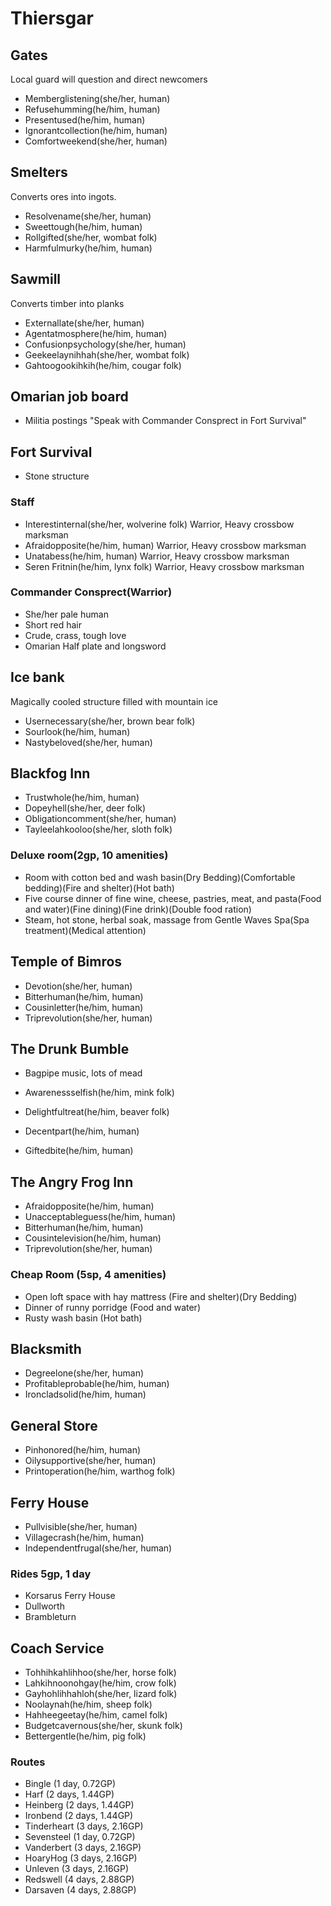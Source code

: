 # Thiersgar

## Gates
Local guard will question and direct newcomers
- Memberglistening(she/her, human)
- Refusehumming(he/him, human)
- Presentused(he/him, human)
- Ignorantcollection(he/him, human)
- Comfortweekend(she/her, human)

## Smelters
Converts ores into ingots.
- Resolvename(she/her, human)
- Sweettough(he/him, human)
- Rollgifted(she/her, wombat folk)
- Harmfulmurky(he/him, human)

## Sawmill
Converts timber into planks
- Externallate(she/her, human)
- Agentatmosphere(he/him, human)
- Confusionpsychology(she/her, human)
- Geekeelaynihhah(she/her, wombat folk)
- Gahtoogookihkih(he/him, cougar folk)

## Omarian job board
- Militia postings
"Speak with Commander Consprect in Fort Survival"

## Fort Survival
- Stone structure

### Staff
- Interestinternal(she/her, wolverine folk) Warrior, Heavy crossbow marksman
- Afraidopposite(he/him, human) Warrior, Heavy crossbow marksman
- Unatabess(he/him, human) Warrior, Heavy crossbow marksman
- Seren Fritnin(he/him, lynx folk) Warrior, Heavy crossbow marksman

### Commander Consprect(Warrior)
- She/her pale human
- Short red hair
- Crude, crass, tough love
- Omarian Half plate and longsword

## Ice bank
Magically cooled structure filled with mountain ice
- Usernecessary(she/her, brown bear folk)
- Sourlook(he/him, human)
- Nastybeloved(she/her, human)

## Blackfog Inn
- Trustwhole(he/him, human)
- Dopeyhell(she/her, deer folk)
- Obligationcomment(she/her, human)
- Tayleelahkooloo(she/her, sloth folk)

### Deluxe room(2gp, 10 amenities)
- Room with cotton bed and wash basin(Dry Bedding)(Comfortable bedding)(Fire and shelter)(Hot bath)
- Five course dinner of fine wine, cheese, pastries, meat, and pasta(Food and water)(Fine dining)(Fine drink)(Double food ration)
- Steam, hot stone, herbal soak, massage from Gentle Waves Spa(Spa treatment)(Medical attention)

## Temple of Bimros
- Devotion(she/her, human)
- Bitterhuman(he/him, human)
- Cousinletter(he/him, human)
- Triprevolution(she/her, human)

## The Drunk Bumble
- Bagpipe music, lots of mead

- Awarenessselfish(he/him, mink folk)
- Delightfultreat(he/him, beaver folk)
- Decentpart(he/him, human)
- Giftedbite(he/him, human)

## The Angry Frog Inn
- Afraidopposite(he/him, human)
- Unacceptableguess(he/him, human)
- Bitterhuman(he/him, human)
- Cousintelevision(he/him, human)
- Triprevolution(she/her, human)

### Cheap Room (5sp, 4 amenities)
- Open loft space with hay mattress (Fire and shelter)(Dry Bedding)
- Dinner of runny porridge (Food and water)
- Rusty wash basin (Hot bath)

## Blacksmith
- Degreelone(she/her, human)
- Profitableprobable(he/him, human)
- Ironcladsolid(he/him, human)

## General Store
- Pinhonored(he/him, human)
- Oilysupportive(she/her, human)
- Printoperation(he/him, warthog folk)

## Ferry House
- Pullvisible(she/her, human)
- Villagecrash(he/him, human)
- Independentfrugal(she/her, human)

### Rides 5gp, 1 day
- Korsarus Ferry House
- Dullworth
- Brambleturn

## Coach Service
- Tohhihkahlihhoo(she/her, horse folk)
- Lahkihnoonohgay(he/him, crow folk)
- Gayhohlihhahloh(she/her, lizard folk)
- Noolaynah(he/him, sheep folk)
- Hahheegeetay(he/him, camel folk)
- Budgetcavernous(she/her, skunk folk)
- Bettergentle(he/him, pig folk)

### Routes
- Bingle (1 day, 0.72GP)
- Harf (2 days, 1.44GP)
- Heinberg (2 days, 1.44GP)
- Ironbend (2 days, 1.44GP)
- Tinderheart (3 days, 2.16GP)
- Sevensteel (1 day, 0.72GP)
- Vanderbert (3 days, 2.16GP)
- HoaryHog (3 days, 2.16GP)
- Unleven (3 days, 2.16GP)
- Redswell (4 days, 2.88GP)
- Darsaven (4 days, 2.88GP)
